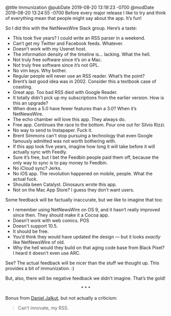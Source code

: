@title Immunization
@pubDate 2019-08-20 13:19:23 -0700
@modDate 2019-08-20 13:24:55 -0700
Before every major release I like to try and think of everything mean that people might say about the app. It’s fun!

So I did this with the NetNewsWire Slack group. Here’s a taste:

* This took five years? I could write an RSS parser in a weekend.
* Can’t get my Twitter and Facebook feeds. Whatever.
* Doesn’t work with my Usenet host.
* The information density of the timeline is… lacking. What the hell.
* Not truly free software since it’s on a Mac.
* Not truly free software since it’s not GPL.
* No vim keys. Why bother.
* Regular people will never use an RSS reader. What’s the point?
* Brent’s last good idea was in 2002. Consider this a textbook case of coasting.
* Great app. Too bad RSS died with Google Reader.
* It totally didn’t pick up my subscriptions from the earlier version. How is this an upgrade?
* When does a 5.0 have fewer features than a 3.0? When it’s NetNewsWire.
* The echo chamber will love this app. They always do.
* Free app. Continues the race to the bottom. Pour one out for Silvio Rizzi.
* No way to send to Instapaper. Fuck it.
* Brent Simmons can't stop pursuing a technology that even Google famously admitted was not worth bothering with.
* If this app took five years, imagine how long it will take before it will actually sync with Feedly.
* Sure it’s free, but I bet the Feedbin people paid them off, because the only way to sync is to pay money to Feedbin.
* No iCloud sync? Jerks.
* No iOS app. The revolution happened on mobile, people. What the actual fuck.
* Shoulda been Catalyst. Dinosaurs wrote this app.
* Not on the Mac App Store? I guess they don’t want users.

Some feedback will be factually inaccurate, but we like to imagine that too:

* I remember using NetNewsWire on OS 9, and it hasn’t really improved since then. They should make it a Cocoa app.
* Doesn’t work with web comics. POS
* Doesn't support 10.5.
* It should be free.
* You’d think they would have updated the design — but it looks *exactly* like NetNewsWire of old.
* Why the hell would they build on that aging code base from Black Pixel? I heard it doesn't even use ARC.

See? The actual feedback will be nicer than the stuff we thought up. This provides a bit of immunization. :)

But, also, there will be negative feedback we didn’t imagine. That’s the gold!

<p style="text-align:center">* * *</p>

Bonus from [Daniel Jalkut](https://red-sweater.com/), but not actually a criticism:

> Can't innovate, my RSS.

